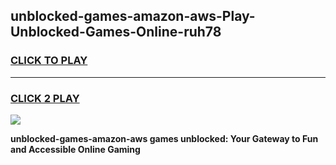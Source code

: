 
## unblocked-games-amazon-aws-Play-Unblocked-Games-Online-ruh78
<h3>
<a href="https://premium76.site?title=unblocked-games-amazon-aws&ref=25A">CLICK TO PLAY</a></h3>
<hr>

<h3>
<a href="https://premium76.site?title=unblocked-games-amazon-aws&ref=25A">CLICK 2 PLAY</a>
  
</h3>

<a href="https://premium76.site?title=unblocked-games-amazon-aws&ref=25A"><img src="https://clearcache.store/games.png"></a>


**unblocked-games-amazon-aws games unblocked: Your Gateway to Fun and Accessible Online Gaming**

